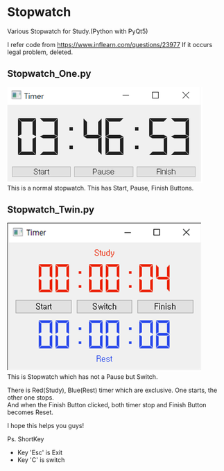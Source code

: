 # Stopwatch
Various Stopwatch for Study.(Python with PyQt5)

I refer code from https://www.inflearn.com/questions/23977
If it occurs legal problem, deleted.

## Stopwatch_One.py
![Stopwatch_One](./img/Stopwatch_One.png)  
This is a normal stopwatch.
This has Start, Pause, Finish Buttons.  

## Stopwatch_Twin.py
![Stopwatch_Twin](./img/Stopwatch_Twin.png)  
This is Stopwatch which has not a Pause but Switch.  

There is Red(Study), Blue(Rest) timer which are exclusive. One starts, the other one stops.  
And when the Finish Button clicked, both timer stop and Finish Button becomes Reset.  
  
I hope this helps you guys!  

  
Ps. ShortKey
+ Key 'Esc' is Exit
+ Key 'C' is switch
